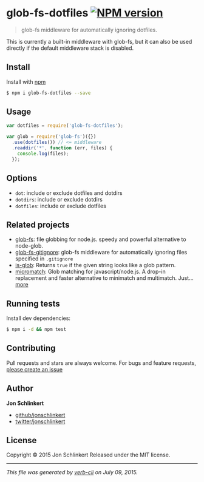 # glob-fs-dotfiles [![NPM version](https://badge.fury.io/js/glob-fs-dotfiles.svg)](http://badge.fury.io/js/glob-fs-dotfiles)

> glob-fs middleware for automatically ignoring dotfiles.

This is currently a built-in middleware with glob-fs, but it can also be used directly if the default middleware stack is disabled.

## Install

Install with [npm](https://www.npmjs.com/)

```sh
$ npm i glob-fs-dotfiles --save
```

## Usage

```js
var dotfiles = require('glob-fs-dotfiles');

var glob = require('glob-fs')({})
  .use(dotfiles()) // <= middleware
  .readdir('*', function (err, files) {
    console.log(files);
  });
```

## Options

* `dot`: include or exclude dotfiles and dotdirs
* `dotdirs`: include or exclude dotdirs
* `dotfiles`: include or exclude dotfiles

## Related projects

* [glob-fs](https://github.com/jonschlinkert/glob-fs): file globbing for node.js. speedy and powerful alternative to node-glob.
* [glob-fs-gitignore](https://github.com/jonschlinkert/glob-fs-gitignore): glob-fs middleware for automatically ignoring files specified in `.gitignore`
* [is-glob](https://github.com/jonschlinkert/is-glob): Returns `true` if the given string looks like a glob pattern.
* [micromatch](https://github.com/jonschlinkert/micromatch): Glob matching for javascript/node.js. A drop-in replacement and faster alternative to minimatch and multimatch. Just… [more](https://github.com/jonschlinkert/micromatch)

## Running tests

Install dev dependencies:

```sh
$ npm i -d && npm test
```

## Contributing

Pull requests and stars are always welcome. For bugs and feature requests, [please create an issue](https://github.com/jonschlinkert/glob-fs-dotfiles/issues/new)

## Author

**Jon Schlinkert**

+ [github/jonschlinkert](https://github.com/jonschlinkert)
+ [twitter/jonschlinkert](http://twitter.com/jonschlinkert)

## License

Copyright © 2015 Jon Schlinkert
Released under the MIT license.

***

_This file was generated by [verb-cli](https://github.com/assemble/verb-cli) on July 09, 2015._
